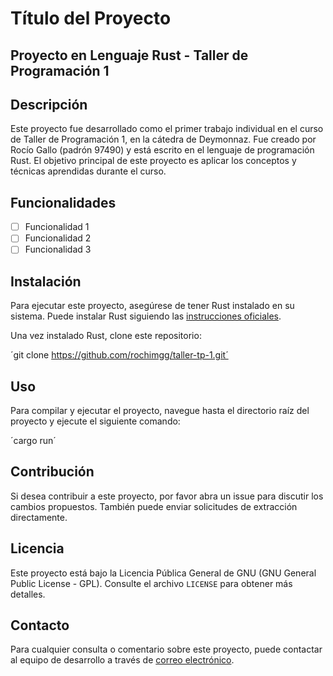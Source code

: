 # Título del Proyecto

## Proyecto en Lenguaje Rust - Taller de Programación 1

## Descripción

Este proyecto fue desarrollado como el primer trabajo individual en el curso de Taller de Programación 1, en la cátedra de Deymonnaz. Fue creado por Rocío Gallo (padrón 97490) y está escrito en el lenguaje de programación Rust. El objetivo principal de este proyecto es aplicar los conceptos y técnicas aprendidas durante el curso.

## Funcionalidades

- [ ] Funcionalidad 1
- [ ] Funcionalidad 2
- [ ] Funcionalidad 3

## Instalación

Para ejecutar este proyecto, asegúrese de tener Rust instalado en su sistema. Puede instalar Rust siguiendo las [instrucciones oficiales](https://www.rust-lang.org/tools/install).

Una vez instalado Rust, clone este repositorio:

´git clone https://github.com/rochimgg/taller-tp-1.git´

## Uso

Para compilar y ejecutar el proyecto, navegue hasta el directorio raíz del proyecto y ejecute el siguiente comando:

´cargo run´


## Contribución

Si desea contribuir a este proyecto, por favor abra un issue para discutir los cambios propuestos. También puede enviar solicitudes de extracción directamente.

## Licencia

Este proyecto está bajo la Licencia Pública General de GNU (GNU General Public License - GPL). Consulte el archivo `LICENSE` para obtener más detalles.

## Contacto

Para cualquier consulta o comentario sobre este proyecto, puede contactar al equipo de desarrollo a través de [correo electrónico](mailto:rgallo@fi.uba.ar).
